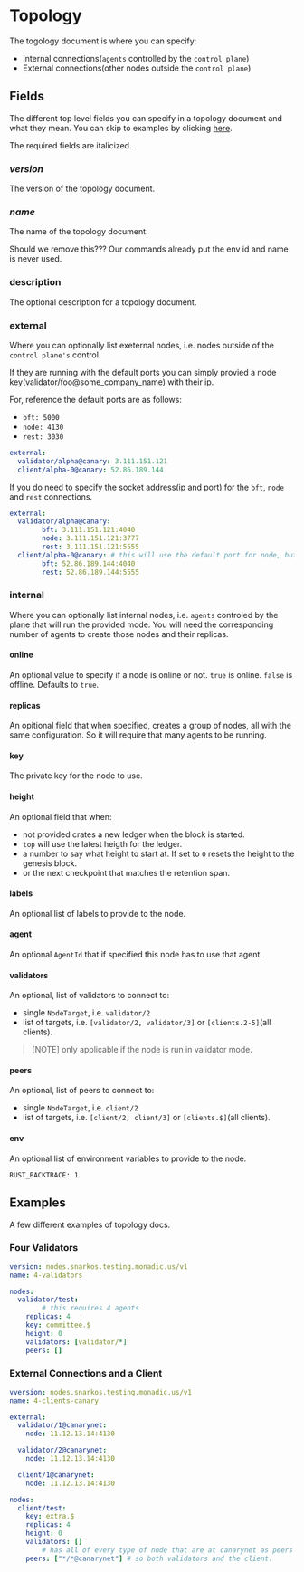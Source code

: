 # Topology

The togology document is where you can specify:

- Internal connections(`agents` controlled by the `control plane`)
- External connections(other nodes outside the `control plane`)

## Fields

The different top level fields you can specify in a topology document and what they mean. You can skip to examples by clicking [here](#examples).

The required fields are italicized.

### _version_

The version of the topology document.

### _name_

The name of the topology document.

Should we remove this??? Our commands already put the env id and name is never used.

### description

The optional description for a topology document.

### external

Where you can optionally list exeternal nodes, i.e. nodes outside of the `control plane's` control.

If they are running with the default ports you can simply provied a node key(validator/foo@some_company_name) with their ip.

For, reference the default ports are as follows:

- `bft: 5000`
- `node: 4130`
- `rest: 3030`

```yaml
external:
  validator/alpha@canary: 3.111.151.121
  client/alpha-0@canary: 52.86.189.144
```

If you do need to specify the socket address(ip and port) for the `bft`, `node` and `rest` connections.

```yaml
external:
  validator/alpha@canary:
		bft: 3.111.151.121:4040
		node: 3.111.151.121:3777
		rest: 3.111.151.121:5555
  client/alpha-0@canary: # this will use the default port for node, but the ip from bft
		bft: 52.86.189.144:4040
		rest: 52.86.189.144:5555
```

### internal

Where you can optionally list internal nodes, i.e. `agents` controled by the plane that will run the provided mode. You will need the corresponding number of agents to create those nodes and their replicas.

#### online

An optional value to specify if a node is online or not.
`true` is online.
`false` is offline.
Defaults to `true`.

#### replicas

An opitional field that when specified, creates a group of nodes, all with the same configuration.
So it will require that many agents to be running.

#### key

The private key for the node to use.

#### height

An optional field that when:
- not provided crates a new ledger when the block is started.
- `top` will use the latest heigth for the ledger.
- a number to say what height to start at. If set to `0` resets the height to the genesis block.
- or the next checkpoint that matches the retention span.


#### labels

An optional list of labels to provide to the node.

#### agent

An optional `AgentId` that if specified this node has to use that agent.

#### validators

An optional, list of validators to connect to:
- single `NodeTarget`, i.e. `validator/2`
- list of targets, i.e. `[validator/2, validator/3]` or `[clients.2-5]`(all clients).

> [NOTE] only applicable if the node is run in validator mode.

#### peers

An optional, list of peers to connect to:
- single `NodeTarget`, i.e. `client/2`
- list of targets, i.e. `[client/2, client/3]` or `[clients.$]`(all clients).

#### env

An optional list of environment variables to provide to the node.

`RUST_BACKTRACE: 1`

## Examples

A few different examples of topology docs.

### Four Validators

```yaml
version: nodes.snarkos.testing.monadic.us/v1
name: 4-validators

nodes:
  validator/test:
		# this requires 4 agents
    replicas: 4
    key: committee.$
    height: 0
    validators: [validator/*]
    peers: []
```

### External Connections and a Client

```yaml
vversion: nodes.snarkos.testing.monadic.us/v1
name: 4-clients-canary

external:
  validator/1@canarynet:
    node: 11.12.13.14:4130

  validator/2@canarynet:
    node: 11.12.13.14:4130

  client/1@canarynet:
    node: 11.12.13.14:4130

nodes:
  client/test:
    key: extra.$
    replicas: 4
    height: 0
    validators: []
		# has all of every type of node that are at canarynet as peers
    peers: ["*/*@canarynet"] # so both validators and the client. 
```